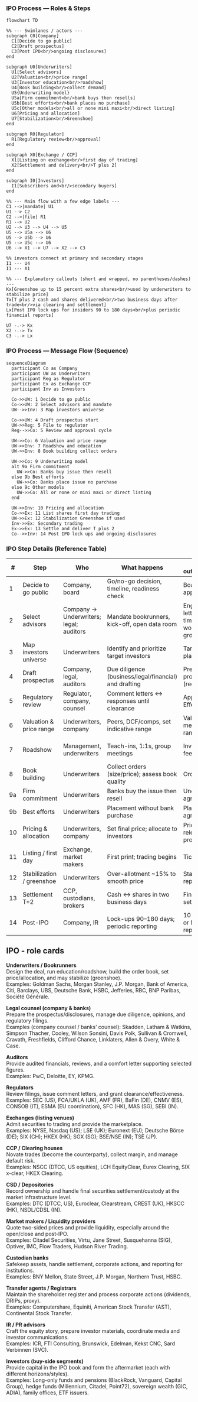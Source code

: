 ### IPO Process — Roles & Steps

```mermaid
flowchart TD

%% --- Swimlanes / actors ---
subgraph C0[Company]
  C1[Decide to go public]
  C2[Draft prospectus]
  C3[Post IPO<br/>ongoing disclosures]
end

subgraph U0[Underwriters]
  U1[Select advisors]
  U2[Valuation<br/>price range]
  U3[Investor education<br/>roadshow]
  U4[Book building<br/>collect demand]
  U5{Underwriting model}
  U5a[Firm commitment<br/>bank buys then resells]
  U5b[Best efforts<br/>bank places no purchase]
  U5c[Other models<br/>all or none mini maxi<br/>direct listing]
  U6[Pricing and allocation]
  U7[Stabilization<br/>Greenshoe]
end

subgraph R0[Regulator]
  R1[Regulatory review<br/>approval]
end

subgraph X0[Exchange / CCP]
  X1[Listing on exchange<br/>first day of trading]
  X2[Settlement and delivery<br/>T plus 2]
end

subgraph I0[Investors]
  I1[Subscribers and<br/>secondary buyers]
end

%% --- Main flow with a few edge labels ---
C1 -->|mandate| U1
U1 --> C2
C2 -->|file| R1
R1 --> U2
U2 --> U3 --> U4 --> U5
U5 --> U5a --> U6
U5 --> U5b --> U6
U5 --> U5c --> U6
U6 --> X1 --> U7 --> X2 --> C3

%% investors connect at primary and secondary stages
I1 --- U4
I1 --- X1

%% --- Explanatory callouts (short and wrapped, no parentheses/dashes) ---
Kx[Greenshoe up to 15 percent extra shares<br/>used by underwriters to stabilize price]
Tx[T plus 2 cash and shares delivered<br/>two business days after trade<br/>via clearing and settlement]
Lx[Post IPO lock ups for insiders 90 to 180 days<br/>plus periodic financial reports]

U7 -.-> Kx
X2 -.-> Tx
C3 -.-> Lx
```
### IPO Process — Message Flow (Sequence)
```mermaid
sequenceDiagram
  participant Co as Company
  participant UW as Underwriters
  participant Reg as Regulator
  participant Ex as Exchange CCP
  participant Inv as Investors

  Co->>UW: 1 Decide to go public
  Co->>UW: 2 Select advisors and mandate
  UW-->>Inv: 3 Map investors universe

  Co->>UW: 4 Draft prospectus start
  UW->>Reg: 5 File to regulator
  Reg-->>Co: 5 Review and approval cycle

  UW->>Co: 6 Valuation and price range
  UW->>Inv: 7 Roadshow and education
  UW->>Inv: 8 Book building collect orders

  UW->>Co: 9 Underwriting model
  alt 9a Firm commitment
    UW->>Co: Banks buy issue then resell
  else 9b Best efforts
    UW->>Co: Banks place issue no purchase
  else 9c Other models
    UW->>Co: All or none or mini maxi or direct listing
  end

  UW->>Inv: 10 Pricing and allocation
  Co->>Ex: 11 List shares first day trading
  UW->>Ex: 12 Stabilization Greenshoe if used
  Inv->>Ex: Secondary trading
  Ex->>Ex: 13 Settle and deliver T plus 2
  Co-->>Inv: 14 Post IPO lock ups and ongoing disclosures
  ```

### IPO Step Details (Reference Table)

| # | Step | Who | What happens | Key outputs/docs | Notes / Risks |
|---|---|---|---|---|---|
| 1 | Decide to go public | Company, board | Go/no-go decision, timeline, readiness check | Board approval | Market window, governance readiness |
| 2 | Select advisors | Company → Underwriters; legal; auditors | Mandate bookrunners, kick-off, open data room | Engagement letters, timetable, working group list | Pick banks with sector strength/distribution |
| 3 | Map investors universe | Underwriters | Identify and prioritize target investors | Targeting plan | Anchor/cornerstone investors identified |
| 4 | Draft prospectus | Company, legal, auditors | Due diligence (business/legal/financial) and drafting | Preliminary prospectus (red herring) | KPI consistency, auditor comfort letter |
| 5 | Regulatory review | Regulator, company, counsel | Comment letters ↔ responses until clearance | Approval / Effective | Review timelines, sensitive issues |
| 6 | Valuation & price range | Underwriters, company | Peers, DCF/comps, set indicative range | Valuation memo, price range | Track comps and market conditions |
| 7 | Roadshow | Management, underwriters | Teach-ins, 1:1s, group meetings | Investor feedback | Segment-specific messaging, tough Q&A |
| 8 | Book building | Underwriters | Collect orders (size/price); assess book quality | Order book | Mix of long-only vs. hot money |
| 9a | Firm commitment | Underwriters | Banks buy the issue then resell | Underwriting agreement | Market risk borne by syndicate |
| 9b | Best efforts | Underwriters | Placement without bank purchase | Placement agreement | Demand shortfall risk on issuer |
| 10 | Pricing & allocation | Underwriters, company | Set final price; allocate to investors | Pricing press release, final prospectus | Allocation discipline for post-IPO stability |
| 11 | Listing / first day | Exchange, market makers | First print; trading begins | Ticker live | Opening volatility |
| 12 | Stabilization / greenshoe | Underwriters | Over-allotment ~15% to smooth price | Stabilization report | Jurisdictional constraints |
| 13 | Settlement T+2 | CCP, custodians, brokers | Cash ↔ shares in two business days | Final settlement | Settlement fails, fail coverage |
| 14 | Post-IPO | Company, IR | Lock-ups 90–180 days; periodic reporting | 10-Q/10-K or local reports | IR calendar, guidance, blackout windows |

## IPO - role cards 

**Underwriters / Bookrunners**  
Design the deal, run education/roadshow, build the order book, set price/allocation, and may stabilize (greenshoe).  
Examples: Goldman Sachs, Morgan Stanley, J.P. Morgan, Bank of America, Citi, Barclays, UBS, Deutsche Bank, HSBC, Jefferies, RBC, BNP Paribas, Société Générale.

**Legal counsel (company & banks)**  
Prepare the prospectus/disclosures, manage due diligence, opinions, and regulatory filings.  
Examples (company counsel / banks’ counsel): Skadden, Latham & Watkins, Simpson Thacher, Cooley, Wilson Sonsini, Davis Polk, Sullivan & Cromwell, Cravath, Freshfields, Clifford Chance, Linklaters, Allen & Overy, White & Case.

**Auditors**  
Provide audited financials, reviews, and a comfort letter supporting selected figures.  
Examples: PwC, Deloitte, EY, KPMG.

**Regulators**  
Review filings, issue comment letters, and grant clearance/effectiveness.  
Examples: SEC (US), FCA/UKLA (UK), AMF (FR), BaFin (DE), CNMV (ES), CONSOB (IT), ESMA (EU coordination), SFC (HK), MAS (SG), SEBI (IN).

**Exchanges (listing venues)**  
Admit securities to trading and provide the marketplace.  
Examples: NYSE, Nasdaq (US); LSE (UK); Euronext (EU); Deutsche Börse (DE); SIX (CH); HKEX (HK); SGX (SG); BSE/NSE (IN); TSE (JP).

**CCP / Clearing houses**  
Novate trades (become the counterparty), collect margin, and manage default risk.  
Examples: NSCC (DTCC, US equities), LCH EquityClear, Eurex Clearing, SIX x-clear, HKEX Clearing.

**CSD / Depositories**  
Record ownership and handle final securities settlement/custody at the market infrastructure level.  
Examples: DTC (DTCC, US), Euroclear, Clearstream, CREST (UK), HKSCC (HK), NSDL/CDSL (IN).

**Market makers / Liquidity providers**  
Quote two-sided prices and provide liquidity, especially around the open/close and post-IPO.  
Examples: Citadel Securities, Virtu, Jane Street, Susquehanna (SIG), Optiver, IMC, Flow Traders, Hudson River Trading.

**Custodian banks**  
Safekeep assets, handle settlement, corporate actions, and reporting for institutions.  
Examples: BNY Mellon, State Street, J.P. Morgan, Northern Trust, HSBC.

**Transfer agents / Registrars**  
Maintain the shareholder register and process corporate actions (dividends, DRIPs, proxy).  
Examples: Computershare, Equiniti, American Stock Transfer (AST), Continental Stock Transfer.

**IR / PR advisors**  
Craft the equity story, prepare investor materials, coordinate media and investor communications.  
Examples: ICR, FTI Consulting, Brunswick, Edelman, Kekst CNC, Sard Verbinnen (SVC).

**Investors (buy-side segments)**  
Provide capital in the IPO book and form the aftermarket (each with different horizons/styles).  
Examples: Long-only funds and pensions (BlackRock, Vanguard, Capital Group), hedge funds (Millennium, Citadel, Point72), sovereign wealth (GIC, ADIA), family offices, ETF issuers.
